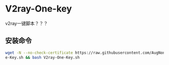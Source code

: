 # V2ray-One-key
v2ray一键脚本？？？

## 安装命令

```bash
wget -N --no-check-certificate https://raw.githubusercontent.com/AugNone/V2ray-One-Key/master/V2ray-On
e-Key.sh && bash V2ray-One-Key.sh
```
